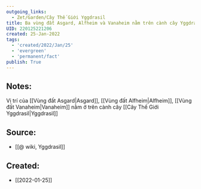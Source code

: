 ```yaml
---
outgoing_links:
  - Zet/Garden/Cây Thế Giới Yggdrasil
title: Ba vùng đất Asgard, Alfheim và Vanaheim nằm trên cành cây Yggdrasil
UID: 220125221206
created: 25-Jan-2022
tags:
  - 'created/2022/Jan/25'
  - 'evergreen'
  - 'permanent/fact'
publish: True
---
```

## Notes:
Vị trí của [[Vùng đất Asgard|Asgard]], [[Vùng đất Alfheim|Alfheim]], [[Vùng đất Vanaheim|Vanaheim]] nằm ở trên cành cây [[Cây Thế Giới Yggdrasil|Yggdrasil]]

## Source:
- [[@ wiki, Yggdrasil]]



## Created:
- [[2022-01-25]]
